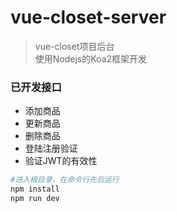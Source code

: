 # vue-closet-server

> vue-closet项目后台  
> 使用Nodejs的Koa2框架开发

### 已开发接口
* 添加商品
* 更新商品
* 删除商品
* 登陆注册验证
* 验证JWT的有效性

``` bash
#进入根目录，在命令行先后运行
npm install
npm run dev
```

